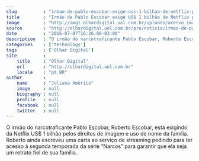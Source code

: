 ```yaml
---
slug          : "irmao-de-pablo-escobar-exige-uss-1-bilhao-de-netflix-por-narcos"
title         : "Irmão de Pablo Escobar exige US$ 1 bilhão de Netflix por 'Narcos'"
image         : "http://img1.olhardigital.uol.com.br/uploads/acervo_imagens/2016/07/20160707161627_660_420.jpg"
source        : "http://olhardigital.uol.com.br/pro/noticia/irmao-de-pablo-escobar-exige-us-1-bilhao-de-netflix-por-narcos/60082"
date          : "2016-07-07T16:26:00-03:00"
description   : "O irmão do narcotraficante Pablo Escobar, Roberto Escobar, está exigindo da Netflix US$ 1 bilhão pelos direitos de imagem e uso de nome da família. Roberto ainda escreveu uma carta ao serviço de streaming pedindo para ter acesso à segunda temporada da série “Narcos” para garantir que ela seja um retrato fiel de sua família."
categories    : ['technology']
tags          : ['Olhar Digital']
site          :
    title     : "Olhar Digital"
    url       : "http://olhardigital.uol.com.br"
    locale    : "pt_BR"
author        :
    name      : "Juliana Américo"
    image     : null
    biography : null
    profile   : null
    facebook  : null
    twitter   : null
---
```


O irmão do narcotraficante Pablo Escobar, Roberto Escobar, está exigindo da Netflix US$ 1 bilhão pelos direitos de imagem e uso de nome da família. Roberto ainda escreveu uma carta ao serviço de streaming pedindo para ter acesso à segunda temporada da série “Narcos” para garantir que ela seja um retrato fiel de sua família.
